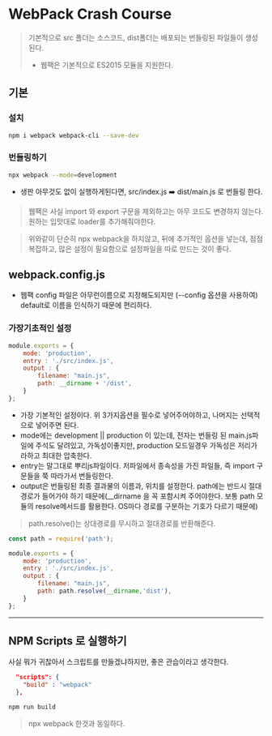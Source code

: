 # WebPack Crash Course

> 기본적으로 src 폴더는 소스코드, dist폴더는 배포되는 번들링된 파일들이 생성된다.
> + 웹팩은 기본적으로 ES2015 모듈을 지원한다.

## 기본

### 설치

```bash
npm i webpack webpack-cli --save-dev
```

### 번들링하기

```bash
npx webpack --mode=development
```

- 생판 아무것도 없이 실행하게된다면, src/index.js ➡️ dist/main.js 로 번들링 한다.

> 웹팩은 사실 import 와 export 구문을 제외하고는 아무 코드도 변경하지 않는다. 원하는 입맛대로 loader를 추가해줘야한다.

> 위와같이 단순히 npx webpack을 하지않고, 뒤에 추가적인 옵션을 넣는데, 점점 복잡하고, 많은 설정이 필요함으로 설정파일을 따로 만드는 것이 좋다.

## webpack.config.js

- 웹팩 config 파일은 아무런이름으로 지정해도되지만 (--config 옵션을 사용하여) default로 이름을 인식하기 때문에 편리하다.

### 가장기초적인 설정

```javascript
module.exports = {
    mode: 'production',
    entry : './src/index.js',
    output : {
        filename: "main.js",
        path: __dirname + '/dist',
    }
};
```

- 가장 기본적인 설정이다. 위 3가지옵션을 필수로 넣어주어야하고, 나머지는 선택적으로 넣어주면 된다.
- mode에는 development || production 이 있는데, 전자는 번들링 된 main.js파일에 주석도 달려있고, 가독성이좋지만, production 모드일경우 가독성은 저리가라하고 최대한 압축한다.
- entry는 말그대로 뿌리js파일이다. 저파일에서 종속성을 가진 파일들, 즉 import 구문들을 쭉 따라가서 번들링한다.
- output은 번들링된 최종 결과물의 이름과, 위치를 설정한다. path에는 반드시 절대 경로가 들어가야 하기 때문에(__dirname 을 꼭 포함시켜 주어야한다. 보통 path 모듈의 resolve메서드를 활용한다. OS마다 경로를 구분하는 기호가 다르기 때문에)

> path.resolve()는 상대경로를 무시하고 절대경로를 반환해준다.

```javascript
const path = require('path');

module.exports = {
    mode: 'production',
    entry : './src/index.js',
    output : {
        filename: "main.js",
        path: path.resolve(__dirname,'dist'),
    }
};
```
---

## NPM Scripts 로 실행하기

사실 뭐가 귀찮아서 스크립트를 만들겠냐하지만, 좋은 관습이라고 생각한다.

```json
  "scripts": {
    "build" : "webpack"
  },
```

```bash
npm run build
```

> npx webpack 한것과 동일하다.

